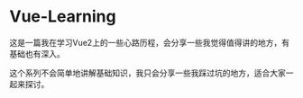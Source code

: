 # Vue-Learning

这是一篇我在学习Vue2上的一些心路历程，会分享一些我觉得值得讲的地方，有基础也有深入。

这个系列不会简单地讲解基础知识，我只会分享一些我踩过坑的地方，适合大家一起来探讨。







